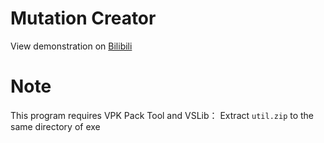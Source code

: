 # Mutation Creator

View demonstration on [Bilibili](https://www.bilibili.com/video/av96649362/)

# Note

This program requires VPK Pack Tool and VSLib：
Extract `util.zip` to the same directory of exe